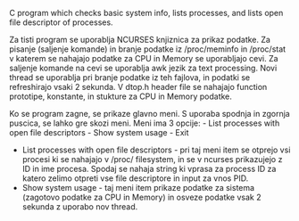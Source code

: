 C program which checks basic system info, lists processes, and lists open file descriptor of processes.

Za tisti program se uporablja NCURSES knjiznica za prikaz podatke.
Za pisanje (saljenje komande) in branje podatke iz /proc/meminfo in
/proc/stat v katerem se nahajajo podatke za CPU in Memory se uporabljajo cevi.
Za saljenje komande na cevi se uporablja awk jezik za text processing.
Novi thread se uporablja pri branje podatke iz teh fajlova, in podatki se
refreshirajo vsaki 2 sekunda.
V dtop.h header file se nahajajo function prototipe, konstante, in
stukture za CPU in Memory podatke.

Ko se program zagne, se prikaze glavno meni. S uporaba spodnja in zgornja
puscica, se lahko gre skozi meni.
Meni ima 3 opcije:
	- List processes with open file descriptors
	- Show system usage
	- Exit

* List processes with open file descriptors - pri taj meni item se otprejo
vsi procesi ki se nahajajo v /proc/ filesystem, in se v ncurses prikazujejo
z ID in ime procesa. Spodaj se nahaja string ki vprasa za process ID za
katero zelimo otpreti vse file descriptore in input za vnos PID.
* Show system usage - taj meni item prikaze podatke za sistema (zagotovo
podatke za CPU in Memory) in osveze podatke vsak 2 sekunda z uporabo nov
thread.
